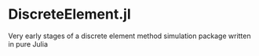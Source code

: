 # DiscreteElement.jl

Very early stages of a discrete element method simulation package written in pure Julia
